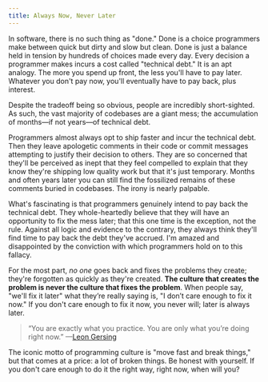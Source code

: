 ```yaml
---
title: Always Now, Never Later
---
```


In software, there is no such thing as "done." Done is a choice programmers make between quick but dirty and slow but clean. Done is just a balance held in tension by hundreds of choices made every day. Every decision a programmer makes incurs a cost called "technical debt." It is an apt analogy. The more you spend up front, the less you'll have to pay later. Whatever you don't pay now, you'll eventually have to pay back, plus interest.

Despite the tradeoff being so obvious, people are incredibly short-sighted. As such, the vast majority of codebases are a giant mess; the accumulation of months—if not years—of technical debt.

Programmers almost always opt to ship faster and incur the technical debt. Then they leave apologetic comments in their code or commit messages attempting to justify their decision to others. They are so concerned that they'll be perceived as inept that they feel compelled to explain that they know they're shipping low quality work but that it's just temporary. Months and often years later you can still find the fossilized remains of these comments buried in codebases. The irony is nearly palpable.

What's fascinating is that programmers genuinely intend to pay back the technical debt. They whole-heartedly believe that they will have an opportunity to fix the mess later; that this one time is the exception, not the rule. Against all logic and evidence to the contrary, they always think they'll find time to pay back the debt they've accrued. I'm amazed and disappointed by the conviction with which programmers hold on to this fallacy.

For the most part, _no one_ goes back and fixes the problems they create; they're forgotten as quickly as they're created. **The culture that creates the problem is never the culture that fixes the problem**. When people say, "we'll fix it later" what they’re really saying is, "I don’t care enough to fix it now." If you don't care enough to fix it now, you never will; later is always later.

> “You are exactly what you practice. You are only what you’re doing right now.” —[Leon Gersing](http://leongersing.tumblr.com/post/23467076762/permission-granted)

The iconic motto of programming culture is "move fast and break things," but that comes at a price: a lot of broken things. Be honest with yourself. If you don't care enough to do it the right way, right now, when will you?

